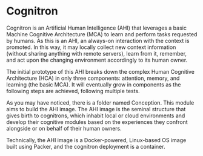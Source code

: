 # Cognitron

Cognitron is an Artificial Human Intelligence (AHI) that leverages a basic Machine Cognitive Architecture (MCA) to learn and perform tasks requested by humans. As this is an AHI, an always-on interaction with the context is promoted. In this way, it may locally collect new context information (without sharing anything with remote servers), learn from it, remember, and act upon the changing environment accordingly to its human owner. 

The initial prototype of this AHI breaks down the complex Human Cognitive Architecture (HCA) in only three components: attention, memory, and learning (the basic MCA). It will eventually grow in components as the following steps are achieved, following multiple tests.

As you may have noticed, there is a folder named Conception. This module aims to build the AHI image. The AHI image is the seminal structure that gives birth to cognitrons, which inhabit local or cloud environments and develop their cognitive modules based on the experiences they confront alongside or on behalf of their human owners.

Technically, the AHI image is a Docker-powered, Linux-based OS image built using Packer, and the cognitron deployment is a container.
